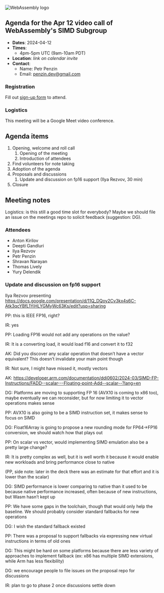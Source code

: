 ![WebAssembly logo](/images/WebAssembly.png)

## Agenda for the Apr 12 video call of WebAssembly's SIMD Subgroup

- **Dates**: 2024-04-12
- **Times**:
    - 4pm-5pm UTC (9am-10am PDT)
- **Location**: *link on calendar invite*
- **Contact**:
    - Name: Petr Penzin
    - Email: penzin.dev@gmail.com


### Registration

Fill out [sign-up form](https://forms.gle/bscWhsD9U4hZEsUV9) to attend.

### Logistics

This meeting will be a Google Meet video conference.

## Agenda items

1. Opening, welcome and roll call
    1. Opening of the meeting
    1. Introduction of attendees
1. Find volunteers for note taking
1. Adoption of the agenda
1. Proposals and discussions
    1. Update and discussion on fp16 support (Ilya Rezvov, 30 min)
1. Closure

## Meeting notes

Logistics: is this still a good time slot for everybody? Maybe we should file an issue on the meetings repo to solicit feedback (suggestion: DG).

### Attendees

- Anton Kirilov
- Deepti Gandluri
- Ilya Rezvov
- Petr Penzin
- Shravan Narayan
- Thomas Lively
- Yury Delendik

### Update and discussion on fp16 support

Ilya Rezvov presenting https://docs.google.com/presentation/d/11Q_DQoy2Cv3kx4s6C-Atk3qcYBfL1YiHLYGMyWc63Ks/edit?usp=sharing

PP: this is IEEE FP16, right?

IR: yes

PP: Loading FP16 would not add any operations on the value?

IR: It is a converting load, it would load f16 and convert it to f32

AK: Did you discover any scalar operation that doesn’t have a vector equivalent? This doesn’t invalidate your main point though

IR: Not sure, I might have missed it, mostly vectors

AK: https://developer.arm.com/documentation/ddi0602/2024-03/SIMD-FP-Instructions/FADD--scalar---Floating-point-Add--scalar--?lang=en

DG: Platforms are moving to supporting FP 16 (AVX10 is coming to x86 too), maybe eventually we can reconsider, but for now limiting it to vector operations makes sense

PP: AVX10 is also going to be a SIMD instruction set, it makes sense to focus on SIMD

DG: Float16Array is going to propose a new rounding mode for FP64->FP16 conversion, we should watch how that plays out

PP: On scalar vs vector, would implementing SIMD emulation also be a pretty large change?

IR: It is pretty complex as well, but it is well worth it because it would enable new workloads and bring performance close to native

(PP, side note: later in the deck there was an estimate for that effort and it is lower than the scalar)

DG: SIMD performance is lower comparing to native than it used to be because native performance increased, often because of new instructions, but Wasm hasn’t kept up

PP: We have some gaps in the toolchain, though that would only help the baseline. We should probably consider standard fallbacks for new operations

DG: I wish the standard fallback existed

PP: There was a proposal to support fallbacks via expressing new virtual instructions in terms of old ones

DG: This might be hard on some platforms because there are less variety of approaches to implement fallback (ex: x86 has multiple SIMD extensions, while Arm has less flexibility)

DG: we encourage people to file issues on the proposal repo for discussions

IR: plan to go to phase 2 once discussions settle down

